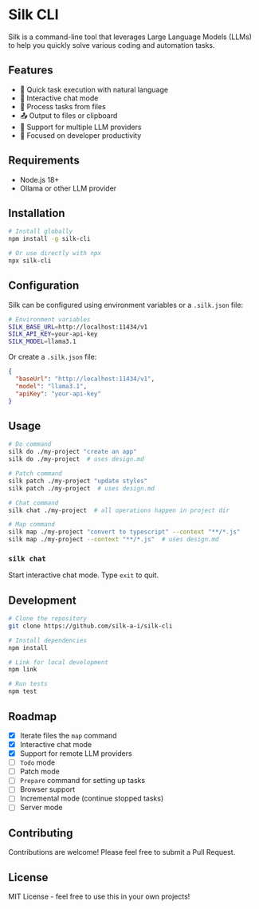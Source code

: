 # Silk CLI

Silk is a command-line tool that leverages Large Language Models (LLMs) to help you quickly solve various coding and automation tasks.

## Features

- 🚀 Quick task execution with natural language
- 💬 Interactive chat mode
- 📝 Process tasks from files
- 📤 Output to files or clipboard
- 🔄 Support for multiple LLM providers
- 🎯 Focused on developer productivity

## Requirements

- Node.js 18+
- Ollama or other LLM provider

## Installation

```bash
# Install globally
npm install -g silk-cli

# Or use directly with npx
npx silk-cli
```

## Configuration

Silk can be configured using environment variables or a `.silk.json` file:

```bash
# Environment variables
SILK_BASE_URL=http://localhost:11434/v1
SILK_API_KEY=your-api-key
SILK_MODEL=llama3.1
```

Or create a `.silk.json` file:

```json
{
  "baseUrl": "http://localhost:11434/v1",
  "model": "llama3.1",
  "apiKey": "your-api-key"
}
```

## Usage

```sh
# Do command
silk do ./my-project "create an app"
silk do ./my-project  # uses design.md

# Patch command
silk patch ./my-project "update styles"
silk patch ./my-project  # uses design.md

# Chat command
silk chat ./my-project  # all operations happen in project dir

# Map command
silk map ./my-project "convert to typescript" --context "**/*.js"
silk map ./my-project --context "**/*.js"  # uses design.md
```

### `silk chat`

Start interactive chat mode. Type `exit` to quit.

## Development

```bash
# Clone the repository
git clone https://github.com/silk-a-i/silk-cli

# Install dependencies
npm install

# Link for local development
npm link

# Run tests
npm test
```

## Roadmap

- [x] Iterate files the `map` command
- [x] Interactive chat mode
- [x] Support for remote LLM providers
- [ ] `Todo` mode
- [ ] Patch mode
- [ ] `Prepare` command for setting up tasks
- [ ] Browser support
- [ ] Incremental mode (continue stopped tasks)
- [ ] Server mode

## Contributing

Contributions are welcome! Please feel free to submit a Pull Request.

## License

MIT License - feel free to use this in your own projects!
